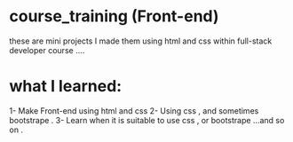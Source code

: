 # course_training (Front-end)
these are mini projects I made them using html and css within full-stack developer course ....

# what I learned: 

1- Make Front-end using html and css
2- Using css , and sometimes bootstrape .
3- Learn when it is suitable to use css , or bootstrape ...and so on .

